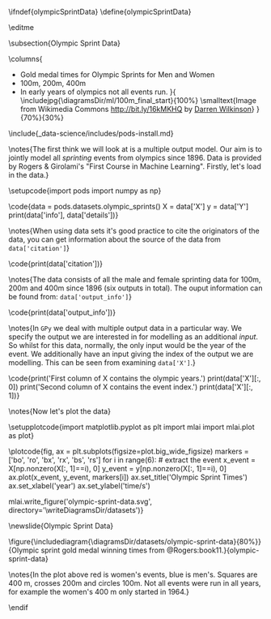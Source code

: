 \ifndef{olympicSprintData}
\define{olympicSprintData}

\editme

\subsection{Olympic Sprint Data}

\columns{
* Gold medal times for Olympic Sprints for Men and Women
* 100m, 200m, 400m
* In early years of olympics not all events run.
}{
\includejpg{\diagramsDir/ml/100m_final_start}{100%}
\smalltext{Image from Wikimedia Commons <http://bit.ly/16kMKHQ> by [Darren Wilkinson](https://www.staff.ncl.ac.uk/d.j.wilkinson/)}
}{70%}{30%}

\include{_data-science/includes/pods-install.md}

\notes{The first think we will look at is a multiple output model. Our aim is to jointly model all *sprinting* events from olympics since 1896. Data is provided by Rogers & Girolami's "First Course in Machine Learning". Firstly, let's load in the data.}

\setupcode{import pods
import numpy as np}

\code{data = pods.datasets.olympic_sprints()
X = data['X']
y = data['Y']
print(data['info'], data['details'])}

\notes{When using data sets it's good practice to cite the originators of the data, you can get information about the source of the data from `data['citation']`}

\code{print(data['citation'])}

\notes{The data consists of all the male and female sprinting data for 100m, 200m and 400m since 1896 (six outputs in total). The ouput information can be found from: `data['output_info']`}

\code{print(data['output_info'])}

\notes{In `GPy` we deal with multiple output data in a particular way. We specify the output we are interested in for modelling as an additional *input*. So whilst for this data, normally, the only input would be the year of the event. We additionally have an input giving the index of the output we are modelling. This can be seen from examining `data['X']`.}

\code{print('First column of X contains the olympic years.')
print(data['X'][:, 0])
print('Second column of X contains the event index.')
print(data['X'][:, 1])}

\notes{Now let's plot the data}

\setupplotcode{import matplotlib.pyplot as plt
import mlai
import mlai.plot as plot}

\plotcode{fig, ax = plt.subplots(figsize=plot.big_wide_figsize)
markers = ['bo', 'ro', 'bx', 'rx', 'bs', 'rs']
for i in range(6):
    # extract the event 
    x_event = X[np.nonzero(X[:, 1]==i), 0]
    y_event = y[np.nonzero(X[:, 1]==i), 0]
    ax.plot(x_event, y_event, markers[i])
ax.set_title('Olympic Sprint Times')
ax.set_xlabel('year')
ax.set_ylabel('time/s')

mlai.write_figure('olympic-sprint-data.svg', directory='\writeDiagramsDir/datasets')}

\newslide{Olympic Sprint Data}

\figure{\includediagram{\diagramsDir/datasets/olympic-sprint-data}{80%}}{Olympic sprint gold medal winning times from @Rogers:book11.}{olympic-sprint-data}

\notes{In the plot above red is women's events, blue is men's. Squares are 400 m, crosses 200m and circles 100m. Not all events were run in all years, for example the women's 400 m only started in 1964.}


\endif
